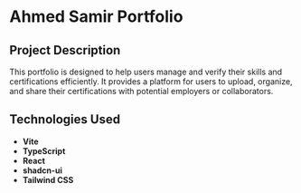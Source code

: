 # Ahmed Samir Portfolio

## Project Description

This portfolio is designed to help users manage and verify their skills and certifications efficiently. It provides a platform for users to upload, organize, and share their certifications with potential employers or collaborators.

## Technologies Used

- **Vite**
- **TypeScript**
- **React**
- **shadcn-ui**
- **Tailwind CSS**